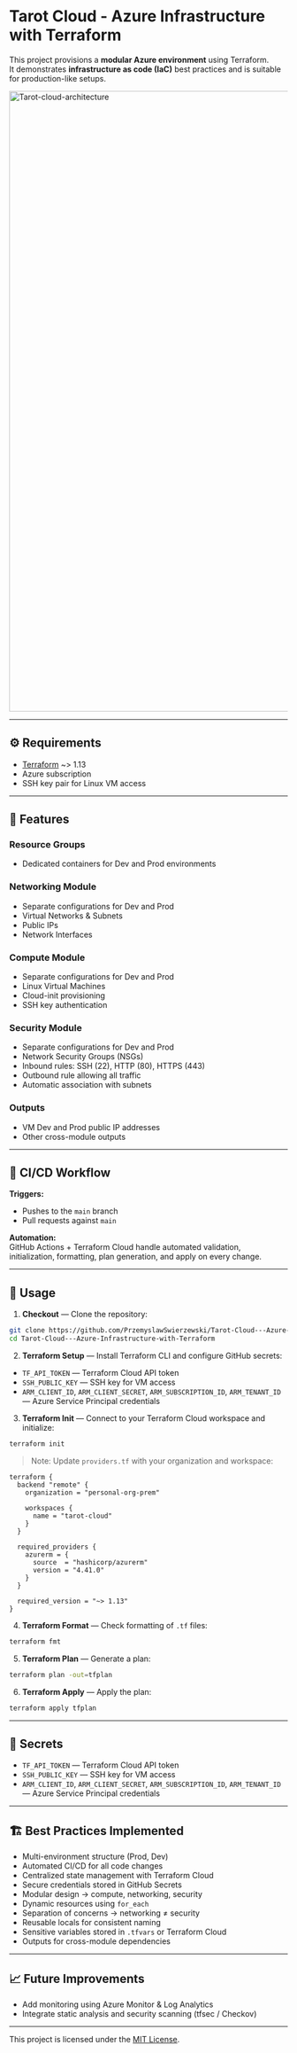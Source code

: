 # Tarot Cloud - Azure Infrastructure with Terraform

This project provisions a **modular Azure environment** using Terraform.  
It demonstrates **infrastructure as code (IaC)** best practices and is suitable for production-like setups.

<img width="1766" height="1120" alt="Tarot-cloud-architecture" src="https://github.com/user-attachments/assets/ec1a153d-cd18-44a0-ac47-6885e5544fc8" />

---

## ⚙️ Requirements

- [Terraform](https://developer.hashicorp.com/terraform/downloads) ~> 1.13
- Azure subscription
- SSH key pair for Linux VM access

---

## 📌 Features

### Resource Groups
- Dedicated containers for Dev and Prod environments

### Networking Module
- Separate configurations for Dev and Prod
- Virtual Networks & Subnets
- Public IPs
- Network Interfaces

### Compute Module
- Separate configurations for Dev and Prod
- Linux Virtual Machines
- Cloud-init provisioning
- SSH key authentication

### Security Module
- Separate configurations for Dev and Prod
- Network Security Groups (NSGs)
- Inbound rules: SSH (22), HTTP (80), HTTPS (443)
- Outbound rule allowing all traffic
- Automatic association with subnets

### Outputs
- VM Dev and Prod public IP addresses
- Other cross-module outputs

---

## 🔄 CI/CD Workflow

**Triggers:**  
- Pushes to the `main` branch  
- Pull requests against `main`  

**Automation:**  
GitHub Actions + Terraform Cloud handle automated validation, initialization, formatting, plan generation, and apply on every change.

---

## 🚀 Usage

1. **Checkout** — Clone the repository:

```bash
git clone https://github.com/PrzemyslawSwierzewski/Tarot-Cloud---Azure-Infrastructure-with-Terraform.git
cd Tarot-Cloud---Azure-Infrastructure-with-Terraform
```

2. **Terraform Setup** — Install Terraform CLI and configure GitHub secrets:  
- `TF_API_TOKEN` — Terraform Cloud API token  
- `SSH_PUBLIC_KEY` — SSH key for VM access  
- `ARM_CLIENT_ID`, `ARM_CLIENT_SECRET`, `ARM_SUBSCRIPTION_ID`, `ARM_TENANT_ID` — Azure Service Principal credentials  

3. **Terraform Init** — Connect to your Terraform Cloud workspace and initialize:

```bash
terraform init
```

> Note: Update `providers.tf` with your organization and workspace:

```hcl
terraform {
  backend "remote" {
    organization = "personal-org-prem"

    workspaces {
      name = "tarot-cloud"
    }
  }

  required_providers {
    azurerm = {
      source  = "hashicorp/azurerm"
      version = "4.41.0"
    }
  }

  required_version = "~> 1.13"
}
```

4. **Terraform Format** — Check formatting of `.tf` files:

```bash
terraform fmt
```

5. **Terraform Plan** — Generate a plan:

```bash
terraform plan -out=tfplan
```

6. **Terraform Apply** — Apply the plan:

```bash
terraform apply tfplan
```

---

## 🔑 Secrets

- `TF_API_TOKEN` — Terraform Cloud API token  
- `SSH_PUBLIC_KEY` — SSH key for VM access  
- `ARM_CLIENT_ID`, `ARM_CLIENT_SECRET`, `ARM_SUBSCRIPTION_ID`, `ARM_TENANT_ID` — Azure Service Principal credentials  

---

## 🏗 Best Practices Implemented

- Multi-environment structure (Prod, Dev)  
- Automated CI/CD for all code changes  
- Centralized state management with Terraform Cloud  
- Secure credentials stored in GitHub Secrets  
- Modular design → compute, networking, security  
- Dynamic resources using `for_each`  
- Separation of concerns → networking ≠ security  
- Reusable locals for consistent naming  
- Sensitive variables stored in `.tfvars` or Terraform Cloud  
- Outputs for cross-module dependencies  

---

## 📈 Future Improvements

- Add monitoring using Azure Monitor & Log Analytics  
- Integrate static analysis and security scanning (tfsec / Checkov)  

---

This project is licensed under the [MIT License](./LICENSE).

